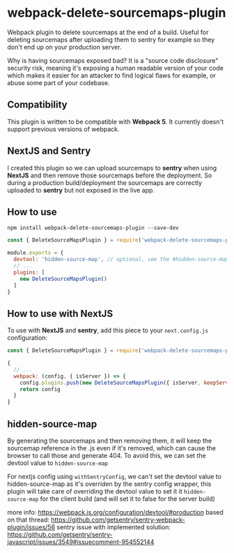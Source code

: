 # webpack-delete-sourcemaps-plugin

Webpack plugin to delete sourcemaps at the end of a build. Useful for deleting sourcemaps after uploading them to sentry for example so they don't end up on your production server.

Why is having sourcemaps exposed bad? It is a "source code disclosure" security risk, meaning it's exposing a human readable version of your code which makes it easier for an attacker to find logical flaws for example, or abuse some part of your codebase.

## Compatibility

This plugin is written to be compatible with **Webpack 5**. It currently doesn't support previous versions of webpack.
## NextJS and Sentry

I created this plugin so we can upload sourcemaps to **sentry** when using **NextJS** and then remove those sourcemaps before the deployment. So during a production build/deployment the sourcemaps are correctly uploaded to **sentry** but not exposed in the live app. 

## How to use

```
npm install webpack-delete-sourcemaps-plugin --save-dev
``` 

```js
const { DeleteSourceMapsPlugin } = require('webpack-delete-sourcemaps-plugin');

module.exports = {
  devtool: 'hidden-source-map', // optional, see the #hidden-source-map section for more info
  // ...
  plugins: [
    new DeleteSourceMapsPlugin()
  ]
}
```

## How to use with NextJS

To use with **NextJS** and **sentry**, add this piece to your `next.config.js` configuration:

```js
const { DeleteSourceMapsPlugin } = require('webpack-delete-sourcemaps-plugin');

{
  // ...
  webpack: (config, { isServer }) => {
    config.plugins.push(new DeleteSourceMapsPlugin({ isServer, keepServerSourcemaps: true }))
    return config
  }
}
```

## hidden-source-map

By generating the sourcemaps and then removing them, it will keep the sourcemap reference in the .js even if it's removed, which can cause the browser to call those and generate 404. To avoid this, we can set the devtool value to `hidden-source-map` 

For nextjs config using `withSentryConfig`, we can't set the devtool value to hidden-source-map as it's overriden by the sentry config wrapper, this plugin will take care of overriding the devtool value to set it it `hidden-source-map` for the client build (and will set it to false for the server build)

more info: https://webpack.js.org/configuration/devtool/#production
based on that thread: https://github.com/getsentry/sentry-webpack-plugin/issues/56
sentry issue with implemented solution: https://github.com/getsentry/sentry-javascript/issues/3549#issuecomment-954552144





